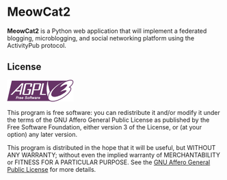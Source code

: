 # MeowCat2

**MeowCat2** is a Python web application that will implement a federated 
blogging, microblogging, and social networking platform using the 
ActivityPub protocol.

## License

![AGPL logo](app/static/agplv3-155x51.png)

This program is free software: you can redistribute it and/or modify it under the terms of the GNU Affero General Public License as published by the Free Software Foundation, either version 3 of the License, or (at your option) any later version.

This program is distributed in the hope that it will be useful, but WITHOUT ANY WARRANTY; without even the implied warranty of MERCHANTABILITY or FITNESS FOR A PARTICULAR PURPOSE. 
See the [GNU Affero General Public License](LICENSE.md) for more details.


